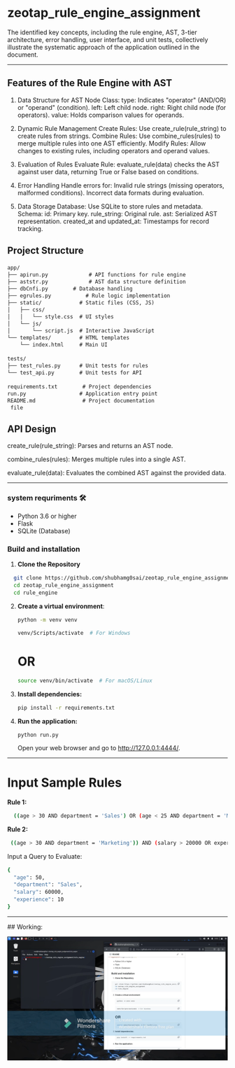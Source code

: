 # zeotap_rule_engine_assignment
The identified key concepts, including the rule engine, AST, 3-tier architecture, error handling, user interface, and unit tests, collectively illustrate the systematic approach of the application outlined in the document.
<hr/>

## Features of the Rule Engine with AST
1. Data Structure for AST
Node Class:
type: Indicates "operator" (AND/OR) or "operand" (condition).
left: Left child node.
right: Right child node (for operators).
value: Holds comparison values for operands.

2. Dynamic Rule Management
Create Rules: Use create_rule(rule_string) to create rules from strings.
Combine Rules: Use combine_rules(rules) to merge multiple rules into one AST efficiently.
Modify Rules: Allow changes to existing rules, including operators and operand values.

3. Evaluation of Rules
Evaluate Rule: evaluate_rule(data) checks the AST against user data, returning True or False based on conditions.

4. Error Handling
Handle errors for:
Invalid rule strings (missing operators, malformed conditions).
Incorrect data formats during evaluation.

5. Data Storage
Database: Use SQLite to store rules and metadata.
Schema:
id: Primary key.
rule_string: Original rule.
ast: Serialized AST representation.
created_at and updated_at: Timestamps for record tracking.


## Project Structure 

``` tree structure
app/
├── apirun.py             # API functions for rule engine
├── aststr.py             # AST data structure definition
├── dbCnfi.py        # Database handling
├── egrules.py           # Rule logic implementation
├── static/            # Static files (CSS, JS)
│   ├── css/
│   │   └── style.css  # UI styles
│   └── js/
│       └── script.js  # Interactive JavaScript
└── templates/         # HTML templates
    └── index.html     # Main UI

tests/
├── test_rules.py      # Unit tests for rules
└── test_api.py        # Unit tests for API

requirements.txt        # Project dependencies
run.py                 # Application entry point
README.md               # Project documentation
 file
```


##  API Design
create_rule(rule_string): Parses and returns an AST node.

combine_rules(rules): Merges multiple rules into a single AST.

evaluate_rule(data): Evaluates the combined AST against the provided data.


<hr/>

### system requriments 🛠️
- Python 3.6 or higher
- Flask
- SQLite (Database)

### Build and installation
1. **Clone the Repository**
 ```bash
   git clone https://github.com/shubhamg0sai/zeotap_rule_engine_assignment.git
   cd zeotap_rule_engine_assignment
   cd rule_engine
   ```
2. **Create a virtual environment**:
   ```bash
   python -m venv venv
   ```
   ```bash
   venv/Scripts/activate  # For Windows
   ```
    # OR
   ```bash
   source venv/bin/activate  # For macOS/Linux
   ```
3. **Install dependencies:**
   ```bash
   pip install -r requirements.txt
   ```

4. **Run the application:**
   ```
   python run.py
   ```
   Open your web browser and go to http://127.0.0.1:4444/.
<hr/>

# Input Sample Rules
 **Rule 1:**
```bash
  ((age > 30 AND department = 'Sales') OR (age < 25 AND department = 'Marketing')) AND (salary > 50000 OR experience > 5)
  ```
  **Rule 2:**
```bash
 ((age > 30 AND department = 'Marketing')) AND (salary > 20000 OR experience > 5)
  ```


Input a Query to Evaluate:

  ```bash
  {
    "age": 50,
    "department": "Sales",
    "salary": 60000,
    "experience": 10
  }
  ```
<hr/>
## Working:

[![Watch the video](https://raw.githubusercontent.com/shubhamg0sai/zeotap_rule_engine_assignment/refs/heads/Delete/rule_engine/Screenshot%202024-10-27%20112046.png)](https://github.com/shubhamg0sai/zeotap_rule_engine_assignment/raw/refs/heads/Delete/rule_engine/rule_engine.mp4)




